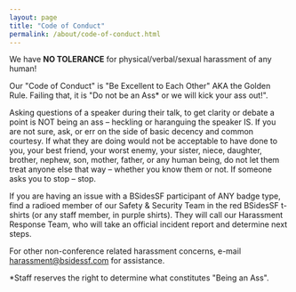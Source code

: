 ```yaml
---
layout: page
title: "Code of Conduct"
permalink: /about/code-of-conduct.html
--- 
```


We have **NO TOLERANCE** for physical/verbal/sexual harassment of any human!

Our "Code of Conduct" is "Be Excellent to Each Other" AKA the Golden Rule.
Failing that, it is "Do not be an Ass* or we will kick your ass out!".

Asking questions of a speaker during their talk, to get clarity or debate a point is NOT being an ass – heckling or haranguing the speaker IS. If you are not sure, ask, or err on the side of basic decency and common courtesy. If what they are doing would not be acceptable to have done to you, your best friend, your worst enemy, your sister, niece, daughter, brother, nephew, son, mother, father, or any human being, do not let them treat anyone else that way – whether you know them or not. If someone asks you to stop – stop.

If you are having an issue with a BSidesSF participant of ANY badge type, find a radioed member of our Safety & Security Team in the red BSidesSF t-shirts (or any staff member, in purple shirts). They will call our Harassment Response Team, who will take an official incident report and determine next steps.

For other non-conference related harassment concerns, e-mail harassment@bsidessf.com for assistance.

*Staff reserves the right to determine what constitutes "Being an Ass".
